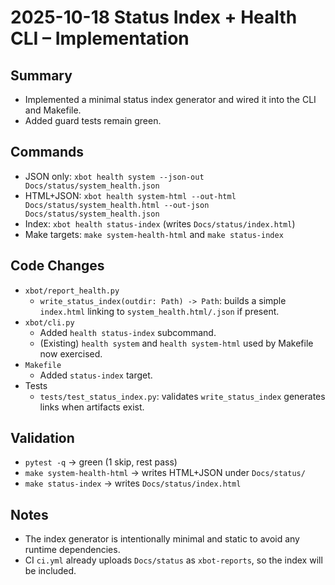 # 2025-10-18 Status Index + Health CLI – Implementation

## Summary
- Implemented a minimal status index generator and wired it into the CLI and Makefile.
- Added guard tests remain green.

## Commands
- JSON only: `xbot health system --json-out Docs/status/system_health.json`
- HTML+JSON: `xbot health system-html --out-html Docs/status/system_health.html --out-json Docs/status/system_health.json`
- Index: `xbot health status-index` (writes `Docs/status/index.html`)
- Make targets: `make system-health-html` and `make status-index`

## Code Changes
- `xbot/report_health.py`
  - `write_status_index(outdir: Path) -> Path`: builds a simple `index.html` linking to `system_health.html/.json` if present.
- `xbot/cli.py`
  - Added `health status-index` subcommand.
  - (Existing) `health system` and `health system-html` used by Makefile now exercised.
- `Makefile`
  - Added `status-index` target.
- Tests
  - `tests/test_status_index.py`: validates `write_status_index` generates links when artifacts exist.

## Validation
- `pytest -q` → green (1 skip, rest pass)
- `make system-health-html` → writes HTML+JSON under `Docs/status/`
- `make status-index` → writes `Docs/status/index.html`

## Notes
- The index generator is intentionally minimal and static to avoid any runtime dependencies.
- CI `ci.yml` already uploads `Docs/status` as `xbot-reports`, so the index will be included.
